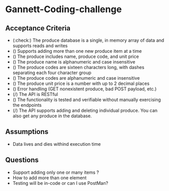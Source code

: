 # Gannett-Coding-challenge

## Acceptance Criteria
 * (:check:) The produce database is a single, in memory array of data and supports reads and writes
 * () Supports adding more than one new produce item at a time
 * () The produce includes name, produce code, and unit price
 * () The produce name is alphanumeric and case insensitive
 * () The produce codes are sixteen characters long, with dashes separating each four character group
 * () The produce codes are alphanumeric and case insensitive
 * () The produce unit price is a number with up to 2 decimal places
 * () Error handling (GET nonexistent produce, bad POST payload, etc.) 
 * (/) The API is RESTful
 * () The functionality is tested and verifiable without manually exercising the endpoints
 * (/) The API supports adding and deleting individual produce. You can also get any produce in the database.

## Assumptions 
* Data lives and dies withind execution time

## Questions
* Support adding only one or many items ?
* How to add more than one element
* Testing will be in-code or can I use PostMan?


